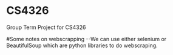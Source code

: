 # CS4326
Group Term Project for CS4326


#Some notes on webscrapping
--We can use either selenium or BeautifulSoup which are python libraries to do webscraping.

